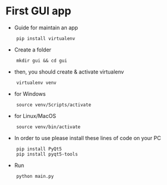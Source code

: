 # First GUI app

- Guide for maintain an app

```
    pip install virtualenv
```

- Create a folder
```
    mkdir gui && cd gui
```

- then, you should create & activate virtualenv
```
    virtualenv venv
```

- for Windows 
```
    source venv/Scripts/activate
```

- for Linux/MacOS 
```
    source venv/bin/activate
```
- In order to use please install these lines of code on your PC

```
    pip install PyQt5
    pip install pyqt5-tools
```

- Run 

```
    python main.py
```